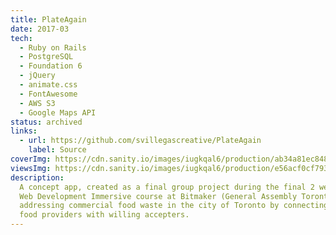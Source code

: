```yaml
---
title: PlateAgain
date: 2017-03
tech:
  - Ruby on Rails
  - PostgreSQL
  - Foundation 6
  - jQuery
  - animate.css
  - FontAwesome
  - AWS S3
  - Google Maps API
status: archived
links:
  - url: https://github.com/svillegascreative/PlateAgain
    label: Source
coverImg: https://cdn.sanity.io/images/iugkqal6/production/ab34a81ec848880646d6f9dfa35dc25e3560d3a0-1000x600.jpg
viewsImg: https://cdn.sanity.io/images/iugkqal6/production/e56acf0cf793e9d0d509caf3da27739cb134ee92-1907x1280.png
description:
  A concept app, created as a final group project during the final 2 weeks of a
  Web Development Immersive course at Bitmaker (General Assembly Toronto),
  addressing commercial food waste in the city of Toronto by connecting surplus
  food providers with willing accepters.
---
```

